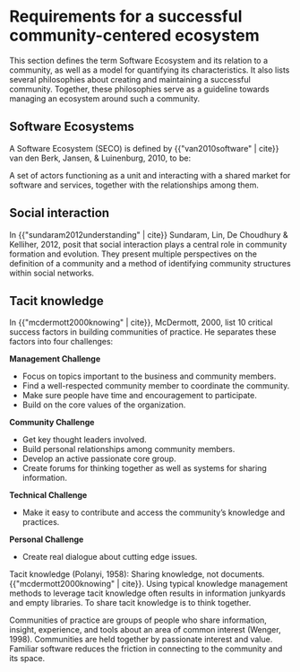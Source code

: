 # Requirements for a successful community-centered ecosystem

This section defines the term Software Ecosystem and its relation to a community, as well as a model for quantifying its characteristics. It also lists several philosophies about creating and maintaining a successful community. Together, these philosophies serve as a guideline towards managing an ecosystem around such a community.


## Software Ecosystems

A Software Ecosystem (SECO) is defined by {{"van2010software" | cite}} van den Berk, Jansen, & Luinenburg, 2010, to be:

A set of actors functioning as a unit and interacting with a shared market for software and services, together with the relationships among them.

## Social interaction

In {{"sundaram2012understanding" | cite}} Sundaram, Lin, De Choudhury & Kelliher, 2012, posit that social interaction plays a central role in community formation and evolution. They present multiple perspectives on the definition of a community and a method of identifying community structures within social networks.

<!-- Requirements for communities {{"sundaram2012understanding" | cite}}:
  - Face-to-face interaction (Benedict Anderson)
  - sociability, support, information, a sense of belonging, and social identity (Barry Wellman)
  - -->

## Tacit knowledge

In {{"mcdermott2000knowing" | cite}}, McDermott, 2000, list 10 critical success factors in building communities of practice. He separates these factors into four challenges:

**Management Challenge**
  - Focus on topics important to the business and community members.
  - Find a well-respected community member to coordinate the community.
  - Make sure people have time and encouragement to participate.
  - Build on the core values of the organization.

**Community Challenge**
  - Get key thought leaders involved.
  - Build personal relationships among community members.
  - Develop an active passionate core group.
  - Create forums for thinking together as well as systems for sharing information.

**Technical Challenge**
  - Make it easy to contribute and access the community’s knowledge and practices.

**Personal Challenge**
  - Create real dialogue about cutting edge issues.


Tacit knowledge (Polanyi, 1958): Sharing knowledge, not documents. {{"mcdermott2000knowing" | cite}}. Using typical knowledge management methods to leverage tacit knowledge often results in information junkyards and empty libraries. To share tacit knowledge is to think together.

Communities of practice are groups of people who share information, insight, experience, and tools about an area of common interest (Wenger, 1998). Communities are held together by passionate interest and value. Familiar software reduces the friction in connecting to the community and its space.
